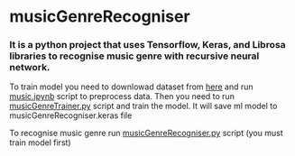 # musicGenreRecogniser
### It is a python project that uses Tensorflow, Keras, and Librosa libraries to recognise music genre with recursive neural network.

To train model you need to downlowad dataset from [here](https://huggingface.co/datasets/marsyas/gtzan/blob/main/data/genres.tar.gz) and run [music.ipynb](https://github.com/jGrzyb/musicGenreRecogniser/blob/main/music.ipynb) script to preprocess data. Then you need to run [musicGenreTrainer.py](https://github.com/jGrzyb/musicGenreRecogniser/blob/main/musicGenreTrainer.py) script and train the model. It will save ml model to musicGenreRecogniser.keras file

To recognise music genre run [musicGenreRecogniser.py](https://github.com/jGrzyb/musicGenreRecogniser/blob/main/musicGenreRecogniser.py) script (you must train model first)
